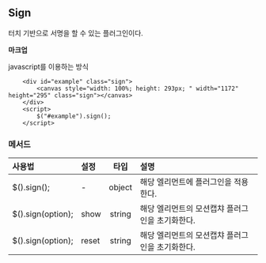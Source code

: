 <!--
layout: 'post'
section: 'Cornerstone Framework'
title: '싸인'
outline: '싸인'
date: '2012-11-16'
tagstr: 'widget'
subsection: 'Widget'
order: '[4, 3, 11]'
thumbnail: '4.3.11.sign.png'
-->

## Sign

터치 기반으로 서명을 할 수 있는 플러그인이다.

__마크업__

javascript를 이용하는 방식


``` cm
	<div id="example" class="sign">
		<canvas style="width: 100%; height: 293px; " width="1172" height="295" class="sign"></canvas>
	</div>
	<script>
		$("#example").sign();
	</script>
```

### 메서드

사용법 | 설정 | 타입 | 설명
:-- | :-- | :-: | :--
$().sign(); | - | object | 해당 엘리먼트에 플러그인을 적용한다.
$().sign(option); | show | string | 해당 엘리먼트의 모션캡챠 플러그인을 초기화한다.
$().sign(option); | reset | string | 해당 엘리먼트의 모션캡챠 플러그인을 초기화한다.
